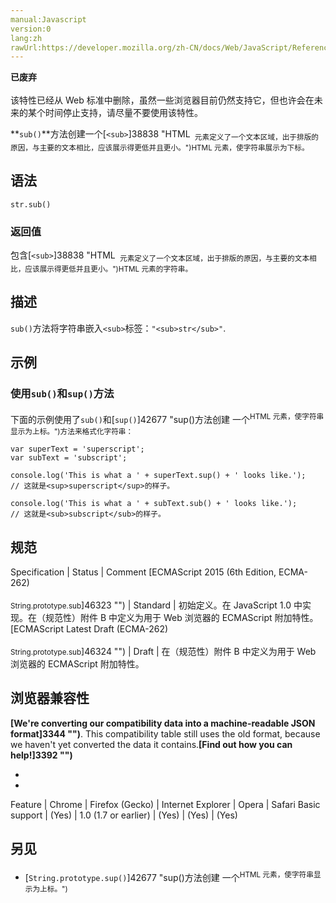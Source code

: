 ```yaml
---
manual:Javascript
version:0
lang:zh
rawUrl:https://developer.mozilla.org/zh-CN/docs/Web/JavaScript/Reference/Global_Objects/String/sub#
---
```






**已废弃**<br></br>该特性已经从 Web 标准中删除，虽然一些浏览器目前仍然支持它，但也许会在未来的某个时间停止支持，请尽量不要使用该特性。





**`sub()`**方法创建一个[`<sub>`]38838 "HTML <sub> 元素定义了一个文本区域，出于排版的原因，与主要的文本相比，应该展示得更低并且更小。")HTML 元素，使字符串展示为下标。


## 语法<a name="语法"></a>

```
str.sub()
```

### 返回值<a name="返回值"></a>


包含[`<sub>`]38838 "HTML <sub> 元素定义了一个文本区域，出于排版的原因，与主要的文本相比，应该展示得更低并且更小。")HTML 元素的字符串。


## 描述<a name="描述"></a>


`sub()`方法将字符串嵌入`<sub>`标签：`"<sub>str</sub>"`.


## 示例<a name="示例"></a>

### 使用`sub()`和`sup()`方法<a name="使用sub()和sup()方法"></a>


下面的示例使用了`sub()`和[`sup()`]42677 "sup()方法创建 一个<sup>HTML 元素，使字符串显示为上标。")方法来格式化字符串：


```
var superText = 'superscript'; 
var subText = 'subscript'; 

console.log('This is what a ' + superText.sup() + ' looks like.'); 
// 这就是<sup>superscript</sup>的样子。

console.log('This is what a ' + subText.sub() + ' looks like.'); 
// 这就是<sub>subscript</sub>的样子。
```

## 规范<a name="规范"></a>

Specification | Status | Comment 
[ECMAScript 2015 (6th Edition, ECMA-262)<br></br><small>String.prototype.sub</small>]46323 "") | Standard | 初始定义。在 JavaScript 1.0 中实现。在（规范性）附件 B 中定义为用于 Web 浏览器的 ECMAScript 附加特性。 
[ECMAScript Latest Draft (ECMA-262)<br></br><small>String.prototype.sub</small>]46324 "") | Draft | 在（规范性）附件 B 中定义为用于 Web 浏览器的 ECMAScript 附加特性。 


## 浏览器兼容性<a name="浏览器兼容性"></a>


**[We&#39;re converting our compatibility data into a machine-readable JSON format]3344 "")**. This compatibility table still uses the old format, because we haven&#39;t yet converted the data it contains.**[Find out how you can help!]3392 "")**


* 
* 

Feature | Chrome | Firefox (Gecko) | Internet Explorer | Opera | Safari 
Basic support | (Yes) | 1.0 (1.7 or earlier) | (Yes) | (Yes) | (Yes) 





## 另见<a name="另见"></a>

* [`String.prototype.sup()`]42677 "sup()方法创建 一个<sup>HTML 元素，使字符串显示为上标。")



